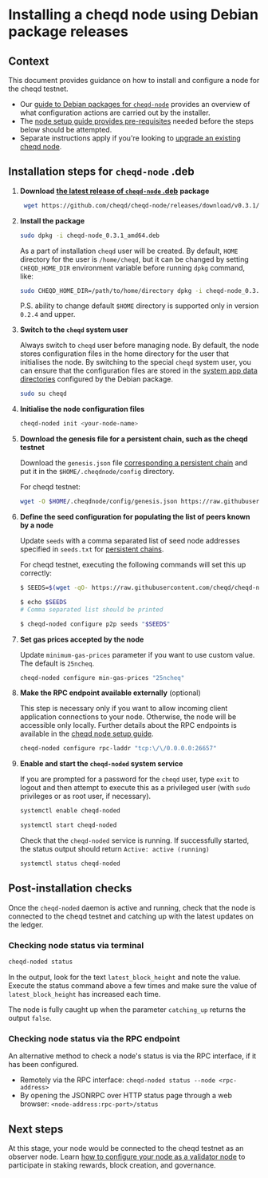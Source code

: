 # Installing a cheqd node using Debian package releases

## Context

This document provides guidance on how to install and configure a node for the cheqd testnet.

* Our [guide to Debian packages for `cheqd-node`](readme.md) provides an overview of what configuration actions are carried out by the installer.
* The [node setup guide provides pre-requisites](../readme.md) needed before the steps below should be attempted.
* Separate instructions apply if you're looking to [upgrade an existing cheqd node](deb-package-upgrade.md).

## Installation steps for `cheqd-node` .deb

1. **Download** [**the latest release of `cheqd-node` .deb**](https://github.com/cheqd/cheqd-node/releases/latest) **package**

   ```bash
    wget https://github.com/cheqd/cheqd-node/releases/download/v0.3.1/cheqd-node_0.3.1_amd64.deb
   ```

2. **Install the package**

   ```bash
   sudo dpkg -i cheqd-node_0.3.1_amd64.deb
   ```

   As a part of installation `cheqd` user will be created. By default, `HOME` directory for the user is `/home/cheqd`, but it can be changed by setting `CHEQD_HOME_DIR` environment variable before running `dpkg` command, like:
   ```bash
   sudo CHEQD_HOME_DIR=/path/to/home/directory dpkg -i cheqd-node_0.3.1_amd64.deb
   ```
   P.S. ability to change default `$HOME` directory is supported only in version `0.2.4` and upper.

3. **Switch to the `cheqd` system user**

   Always switch to `cheqd` user before managing node. By default, the node stores configuration files in the home directory for the user that initialises the node. By switching to the special `cheqd` system user, you can ensure that the configuration files are stored in the [system app data directories](readme.md) configured by the Debian package.

   ```bash
   sudo su cheqd
   ```

4. **Initialise the node configuration files**

   ```bash
   cheqd-noded init <your-node-name>
   ```

5. **Download the genesis file for a persistent chain, such as the cheqd testnet**

   Download the `genesis.json` file [corresponding a persistent chain](https://github.com/cheqd/cheqd-node/tree/main/persistent_chains/testnet) and put it in the `$HOME/.cheqdnode/config` directory.

   For cheqd testnet:

   ```bash
   wget -O $HOME/.cheqdnode/config/genesis.json https://raw.githubusercontent.com/cheqd/cheqd-node/main/persistent_chains/testnet/genesis.json
   ```

6. **Define the seed configuration for populating the list of peers known by a node**

   Update `seeds` with a comma separated list of seed node addresses specified in `seeds.txt` for [persistent chains](https://github.com/cheqd/cheqd-node/tree/main/persistent_chains/testnet).

   For cheqd testnet, executing the following commands will set this up correctly:

   ```bash
   $ SEEDS=$(wget -qO- https://raw.githubusercontent.com/cheqd/cheqd-node/main/persistent_chains/testnet/seeds.txt)

   $ echo $SEEDS
   # Comma separated list should be printed
   
   $ cheqd-noded configure p2p seeds "$SEEDS"
   ```

7. **Set gas prices accepted by the node**

   Update `minimum-gas-prices` parameter if you want to use custom value. The default is `25ncheq`.

   ```bash
   cheqd-noded configure min-gas-prices "25ncheq"
   ```

8. **Make the RPC endpoint available externally** \(optional\)

   This step is necessary only if you want to allow incoming client application connections to your node. Otherwise, the node will be accessible only locally. Further details about the RPC endpoints is available in the [cheqd node setup guide](../readme.md).

   ```bash
   cheqd-noded configure rpc-laddr "tcp:\/\/0.0.0.0:26657"
   ```

9. **Enable and start the `cheqd-noded` system service**

   If you are prompted for a password for the `cheqd` user, type `exit` to logout and then attempt to execute this as a privileged user \(with `sudo` privileges or as root user, if necessary\).

   ```bash
   systemctl enable cheqd-noded
   ```

   ```bash
   systemctl start cheqd-noded
   ```

   Check that the `cheqd-noded` service is running. If successfully started, the status output should return `Active: active (running)`

   ```bash
   systemctl status cheqd-noded
   ```

## Post-installation checks

Once the `cheqd-noded` daemon is active and running, check that the node is connected to the cheqd testnet and catching up with the latest updates on the ledger.

### Checking node status via terminal

```bash
cheqd-noded status
```

In the output, look for the text `latest_block_height` and note the value. Execute the status command above a few times and make sure the value of `latest_block_height` has increased each time.

The node is fully caught up when the parameter `catching_up` returns the output `false`.

### Checking node status via the RPC endpoint

An alternative method to check a node's status is via the RPC interface, if it has been configured.

* Remotely via the RPC interface: `cheqd-noded status --node <rpc-address>`
* By opening the JSONRPC over HTTP status page through a web browser: `<node-address:rpc-port>/status`

## Next steps

At this stage, your node would be connected to the cheqd testnet as an observer node. Learn [how to configure your node as a validator node](../configure-new-validator.md) to participate in staking rewards, block creation, and governance.

